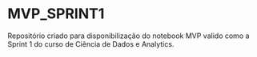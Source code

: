 # MVP_SPRINT1
Repositório criado para disponibilização do notebook MVP valido como a Sprint 1 do curso de Ciência de Dados e Analytics.
